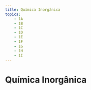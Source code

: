```yaml
---
title: Química Inorgânica
topics:
    - 1A
    - 1B
    - 1C
    - 1D
    - 1E
    - 1F
    - 1G
    - 1H
    - 1I
---
```


# Química Inorgânica